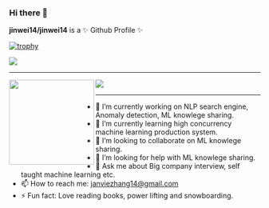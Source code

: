 ### Hi there 👋


**jinwei14/jinwei14** is a ✨ Github Profile ✨  


[![trophy](https://github-profile-trophy.vercel.app/?username=jinwei14&row=1&column=7&theme=onedark)](https://github.com/ryo-ma/github-profile-trophy)

<a href="https://github.com/sponsors/jinwei14">
  <img src="https://img.shields.io/static/v1?label=Sponsor&message=%E2%9D%A4&logo=GitHub&color=ff69b4"/> 
</a>

---

<div>
  <img height="170" align="left" src="https://github-readme-stats.vercel.app/api?username=jinwei14&count_private=true&include_all_commits=true" />
  <img src="https://github-readme-stats.vercel.app/api/top-langs/?username=jinwei14&layout=compact" />
</div>

---
- 🔭 I’m currently working on NLP search engine, Anomaly detection, ML knowlege sharing.
- 🌱 I’m currently learning high concurrency machine learning production system.
- 👯 I’m looking to collaborate on ML knowlege sharing.
- 🤔 I’m looking for help with ML knowlege sharing.
- 💬 Ask me about Big company interview, self taught machine learning etc.
- 📫 How to reach me: janviezhang14@gmail.com
- ⚡ Fun fact: Love reading books, power lifting and snowboarding.

